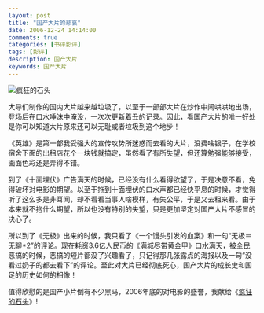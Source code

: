 ```yaml
---
layout: post
title: "国产大片的悲哀"
date: 2006-12-24 14:14:00
comments: true
categories: [书评影评]
tags: [影评]
description: 国产大片
keywords: 国产大片
---
```


![疯狂的石头](http://img3.douban.com/view/movie_poster_cover/spst/public/p712241453.jpg)

大导们制作的国内大片越来越垃圾了，以至于一部部大片在炒作中闹哄哄地出场，登场后在口水唾沫中淹没，一次次更新着丑的记录。因此，看国产大片的唯一好处是你可以知道大片原来还可以无耻或者垃圾到这个地步！

<!--more-->

《英雄》是第一部我受强大的宣传攻势所迷惑而去看的大片，没费啥银子，在学校宿舍下面的出租店花个一块钱就搞定，虽然看了有所失望，但还算勉强能够接受，画面色彩还是弄得不错。

到了《十面埋伏》广告满天的时候，已经没有什么看得欲望了，于是决意不看，免得破坏对电影的期望。以至于拖到十面埋伏的口水声都已经快平息的时候，才觉得听了这么多是非耳闻，却不看看当事人啥模样，有失公平，于是又去租来看。由于本来就不抱什么期望，所以也没有特别的失望，只是更加坚定对国产大片不感冒的决心了。

所以到了《无极》出来的时候，我只看了《一个馒头引发的血案》和一句“无极＝无聊*2”的评论。现在耗资3.6亿人民币的《满城尽带黄金甲》口水满天，被全民恶搞的时候，恶搞的短片都没了兴趣看了，只记得那几张露点的海报以及一句“没看过奶子的都去看下”的评论。至此对大片已经彻底死心，国产大片的成长史和国足的历史如何的相像！

值得欣慰的是国产小片倒有不少黑马，2006年底的对电影的盛誉，我献给《[疯狂的石头](http://movie.douban.com/subject/1862151/)》!

